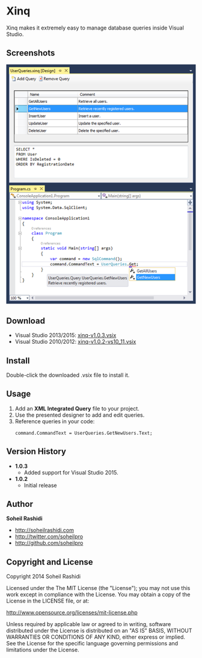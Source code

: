 # Xinq
Xinq makes it extremely easy to manage database queries inside Visual Studio.

## Screenshots
![Screenshot](Screenshot.png)

## Download

- Visual Studio 2013/2015: [xinq-v1.0.3.vsix](https://github.com/soheilpro/Xinq/releases/download/v1.0.3/xinq-v1.0.3.vsix.zip)
- Visual Studio 2010/2012: [xinq-v1.0.2-vs10_11.vsix](https://github.com/soheilpro/Xinq/releases/download/v1.0.2-vs10_11/xinq-v1.0.2-vs10_11.vsix)

## Install
Double-click the downloaded .vsix file to install it.

## Usage

1. Add an **XML Integrated Query** file to your project.
2. Use the presented designer to add and edit queries.
3. Reference queries in your code:
   ```
   command.CommandText = UserQueries.GetNewUsers.Text;
   ```

## Version History
+ **1.0.3**
  + Added support for Visual Studio 2015.
+ **1.0.2**
	+ Initial release

## Author
**Soheil Rashidi**

+ http://soheilrashidi.com
+ http://twitter.com/soheilpro
+ http://github.com/soheilpro

## Copyright and License
Copyright 2014 Soheil Rashidi

Licensed under the The MIT License (the "License");
you may not use this work except in compliance with the License.
You may obtain a copy of the License in the LICENSE file, or at:

http://www.opensource.org/licenses/mit-license.php

Unless required by applicable law or agreed to in writing, software
distributed under the License is distributed on an "AS IS" BASIS,
WITHOUT WARRANTIES OR CONDITIONS OF ANY KIND, either express or implied.
See the License for the specific language governing permissions and
limitations under the License.
